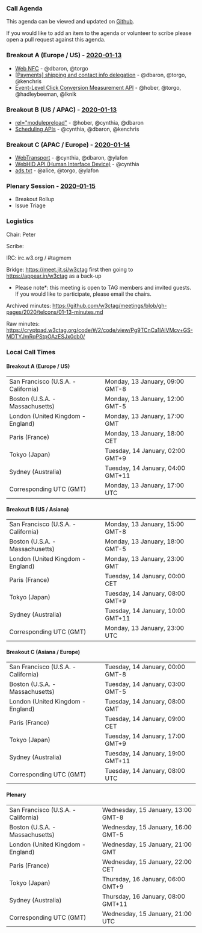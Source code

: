 ### Call Agenda

This agenda can be viewed and updated on [Github](https://github.com/w3ctag/meetings/blob/gh-pages/2020/telcons/01-13-agenda.md).

If you would like to add an item to the agenda or volunteer to scribe please open a pull request against this agenda.

### Breakout A (Europe / US) - [2020-01-13](https://www.timeanddate.com/worldclock/converter.html?iso=20200113T170000&p1=224&p2=43&p3=136&p4=195&p5=248&p6=240)

* [Web NFC](https://github.com/w3ctag/design-reviews/issues/461) - @dbaron, @torgo
* [[Payments] shipping and contact info delegation](https://github.com/w3ctag/design-reviews/issues/425) - @dbaron, @torgo, @kenchris
* [Event-Level Click Conversion Measurement API](https://github.com/w3ctag/design-reviews/issues/418) - @hober, @torgo, @hadleybeeman, @lknik

### Breakout B (US / APAC) - [2020-01-13](https://www.timeanddate.com/worldclock/converter.html?iso=20200113T230000&p1=224&p2=43&p3=136&p4=195&p5=248&p6=240)

* [<link> rel="modulepreload"](https://github.com/w3ctag/design-reviews/issues/213) - @hober, @cynthia, @dbaron
* [Scheduling APIs](https://github.com/w3ctag/design-reviews/issues/338) - @cynthia, @dbaron, @kenchris

### Breakout C (APAC / Europe) - [2020-01-14](https://www.timeanddate.com/worldclock/converter.html?iso=20200114T080000&p1=224&p2=43&p3=136&p4=195&p5=248&p6=240)

* [WebTransport](https://github.com/w3ctag/design-reviews/issues/389) - @cynthia, @dbaron, @ylafon
* [WebHID API (Human Interface Device)](https://github.com/w3ctag/design-reviews/issues/370) - @cynthia
* [ads.txt](https://github.com/w3ctag/design-reviews/issues/201) - @alice, @torgo, @ylafon

### Plenary Session - [2020-01-15](https://www.timeanddate.com/worldclock/converter.html?iso=20200115T210000&p1=224&p2=43&p3=136&p4=195&p5=248&p6=240)

* Breakout Rollup
* Issue Triage

### Logistics

Chair: Peter

Scribe:

IRC: irc.w3.org / #tagmem

Bridge: https://meet.jit.si/w3ctag first then going to https://appear.in/w3ctag as a back-up

* Please note*: this meeting is open to TAG members and invited guests. If you would like to participate, please email the chairs.

Archived minutes: https://github.com/w3ctag/meetings/blob/gh-pages/2020/telcons/01-13-minutes.md

Raw minutes: https://cryptpad.w3ctag.org/code/#/2/code/view/Pg9TCnCa1lAiVMcv+GS-MDTYJmRqPStpOAzESJx0cb0/


### Local Call Times

#### Breakout A (Europe / US)

<table>
<tr><td> San Francisco (U.S.A. - California) <td> Monday, 13 January, 09:00 GMT-8</td></tr>
<tr><td> Boston (U.S.A. - Massachusetts) <td> Monday, 13 January, 12:00 GMT-5</td></tr>
<tr><td> London (United Kingdom - England) <td> Monday, 13 January, 17:00 GMT</td></tr>
<tr><td> Paris (France) <td> Monday, 13 January, 18:00 CET</td></tr>
<tr><td> Tokyo (Japan) <td> Tuesday, 14 January, 02:00 GMT+9</td></tr>
<tr><td> Sydney (Australia) <td> Tuesday, 14 January, 04:00 GMT+11</td></tr>
<tr><td> Corresponding UTC (GMT) <td> Monday, 13 January, 17:00 UTC</td></tr>
</table>

#### Breakout B (US / Asiana)

<table>
<tr><td> San Francisco (U.S.A. - California) <td> Monday, 13 January, 15:00 GMT-8</td></tr>
<tr><td> Boston (U.S.A. - Massachusetts) <td> Monday, 13 January, 18:00 GMT-5</td></tr>
<tr><td> London (United Kingdom - England) <td> Monday, 13 January, 23:00 GMT</td></tr>
<tr><td> Paris (France) <td> Tuesday, 14 January, 00:00 CET</td></tr>
<tr><td> Tokyo (Japan) <td> Tuesday, 14 January, 08:00 GMT+9</td></tr>
<tr><td> Sydney (Australia) <td> Tuesday, 14 January, 10:00 GMT+11</td></tr>
<tr><td> Corresponding UTC (GMT) <td> Monday, 13 January, 23:00 UTC</td></tr>
</table>

#### Breakout C (Asiana / Europe)

<table>
<tr><td> San Francisco (U.S.A. - California) <td> Tuesday, 14 January, 00:00 GMT-8</td></tr>
<tr><td> Boston (U.S.A. - Massachusetts) <td> Tuesday, 14 January, 03:00 GMT-5</td></tr>
<tr><td> London (United Kingdom - England) <td> Tuesday, 14 January, 08:00 GMT</td></tr>
<tr><td> Paris (France) <td> Tuesday, 14 January, 09:00 CET</td></tr>
<tr><td> Tokyo (Japan) <td> Tuesday, 14 January, 17:00 GMT+9</td></tr>
<tr><td> Sydney (Australia) <td> Tuesday, 14 January, 19:00 GMT+11</td></tr>
<tr><td> Corresponding UTC (GMT) <td> Tuesday, 14 January, 08:00 UTC</td></tr>
</table>

#### Plenary

<table>
<tr><td> San Francisco (U.S.A. - California) <td> Wednesday, 15 January, 13:00 GMT-8</td></tr>
<tr><td> Boston (U.S.A. - Massachusetts) <td> Wednesday, 15 January, 16:00 GMT-5</td></tr>
<tr><td> London (United Kingdom - England) <td> Wednesday, 15 January, 21:00 GMT</td></tr>
<tr><td> Paris (France) <td> Wednesday, 15 January, 22:00 CET</td></tr>
<tr><td> Tokyo (Japan) <td> Thursday, 16 January, 06:00 GMT+9</td></tr>
<tr><td> Sydney (Australia) <td> Thursday, 16 January, 08:00 GMT+11</td></tr>
<tr><td> Corresponding UTC (GMT) <td> Wednesday, 15 January, 21:00 UTC</td></tr>
</table>
